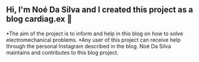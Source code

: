 ## Hi, I'm Noé Da Silva and I created this project as a blog cardiag.ex  👋
•The aim of the project is to inform and help in this blog on how to solve electromechanical problems.
•Any user of this project can receive help through the personal Instagram described in the blog.
Noé Da Silva maintains and contributes to this blog project.
<!--
**cardiagex/cardiagex** is a ✨ _special_ ✨ repository because its `README.md` (this file) appears on your GitHub profile.

Here are some ideas to get you started:

- 🔭 I’m currently working on ...
- 🌱 I’m currently learning ...
- 👯 I’m looking to collaborate on ...
- 🤔 I’m looking for help with ...
- 💬 Ask me about ...
- 📫 How to reach me: ...
- 😄 Pronouns: ...
- ⚡ Fun fact: ...
-->
